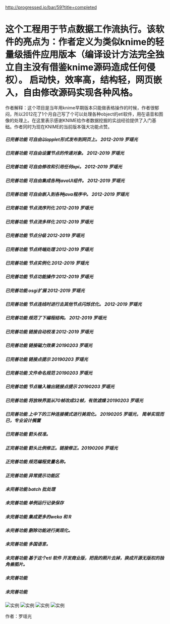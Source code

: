 http://progressed.io/bar/59?title=completed
# 这个工程用于节点数据工作流执行。该软件的亮点为：作者定义为类似knime的轻量级插件应用版本（编译设计方法完全独立自主没有借鉴knime源码造成任何侵权）。 启动快，效率高，结构轻，网页嵌入，自由修改源码实现各种风格。

作者解释：这个项目是当年用knime早期版本只能做表格操作的时候，作者很郁闷，所以2012花了1个月自己写了个可以处理各种object的etl软件，用在语音和图像的处理上。在这里表示感谢KNIME给作者数据挖掘的实战经验提供了入门基础。作者同时为现在KNIME的当前版本强大功能点赞。

##### 已完善功能 可自由以applet形式发布到网页上。 2012-2019 罗瑶光
##### 已完善功能 可自由设置节点的传递对象。 2012-2019 罗瑶光
##### 已完善功能 可自由修改和引用任何api。 2012-2019 罗瑶光
##### 已完善功能 可自由集成各种javaUI组件。 2012-2019 罗瑶光
##### 已完善功能 可自由嵌入到各种java程序中。 2012-2019 罗瑶光
##### 已完善功能 节点流序列化 2012-2019 罗瑶光
##### 已完善功能 节点流多样化 2012-2019 罗瑶光
##### 已完善功能 节点分级 2012-2019 罗瑶光
##### 已完善功能 节点终端处理 2012-2019 罗瑶光
##### 已完善功能 节点实例化 2012-2019 罗瑶光
##### 已完善功能 节点功能操作 2012-2019 罗瑶光
##### 已完善功能 osgi扩展 2012-2019 罗瑶光
##### 已完善功能 节点连线时进行去其他节点闪烁优化。 2012-2019 罗瑶光
##### 已完善功能 规范了下编程结构。 2012-2019 罗瑶光
##### 已完善功能 链接自动校准 2012-2019 罗瑶光
##### 已完善功能 链接磁力效果 20190203 罗瑶光
##### 已完善功能 链接点提示 20190203 罗瑶光
##### 已完善功能 文件命名规范 20190203 罗瑶光
##### 已完善功能 节点输入输出链接点提示 20190203 罗瑶光
##### 已完善功能 将放映界面从70帧改成32帧，有效滤燥 20190203 罗瑶光
##### 已完善功能 上中下的三种连接模式进行美观化。 20190205 罗瑶光， 简单实现而已，专业设计搁置
##### 已完善功能 箭头校准。
##### 正完善功能 箭头比例修正。链接修正。20190206 罗瑶光



##### 正完善功能 规范编程变量名称。
##### 正完善功能 异常提示功能区

##### 未完善功能 batch 批处理
##### 未完善功能 单例运行记录保存
##### 未完善功能 集成更多的weka 和 R 
##### 未完善功能 删除功能进行美观化。
##### 未完善功能 多国语言。
##### 未完善功能 基于这个etl 软件 开发商业版，把我的照片去掉，换成开源无版权的独角兽图片。
##### 未完善功能
##### 未完善功能


![实例](https://github.com/yaoguangluo/ETL-unicorn/blob/master/6.png)
![实例](https://github.com/yaoguangluo/ETL_Unicorn/blob/master/2.jpg)
![实例](https://github.com/yaoguangluo/ETL_Unicorn/blob/master/3.jpg)
![实例](https://github.com/yaoguangluo/ETL_Unicorn/blob/master/nero.jpg)

作者：罗瑶光



